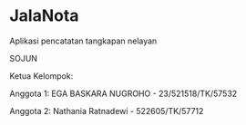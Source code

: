# JalaNota
Aplikasi pencatatan tangkapan nelayan

SOJUN

Ketua Kelompok:

Anggota 1: EGA BASKARA NUGROHO - 23/521518/TK/57532

Anggota 2: Nathania Ratnadewi - 522605/TK/57712
